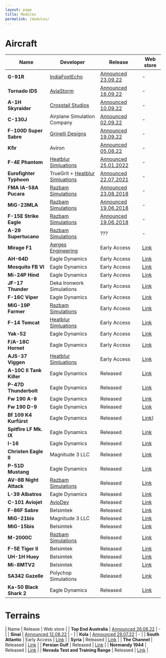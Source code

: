 ```yaml
---
layout: page
title: Modules
permalink: /modules/
---
```


# Aircraft

| Name | Developer | Release | Web store |
| ---- | -------- | ------- | ---- |
| **G-91R** | [IndiaFoxtEcho](http://indiafoxtecho.blogspot.com/) | [Announced 23.09.22](https://www.digitalcombatsimulator.com/en/news/2022-09-24/) | - |
| **Tornado IDS** | [AviaStorm](https://aviastorm.com/) | [Announced 16.09.22](https://www.digitalcombatsimulator.com/en/news/2022-09-16/) | - |
| **A-1H Skyraider** | [Crosstail Studios](https://www.crosstailstudios.com/) | [Announced 10.09.22](https://www.digitalcombatsimulator.com/en/news/2022-09-10/) | - |
| **C-130J** | Airplane Simulation Company | [Announced 02.09.22](https://www.digitalcombatsimulator.com/en/news/2022-09-02/) | - |
| **F-100D Super Sabre** | [Grinelli Designs](https://grinnellidesigns.com/#) | [Announced 19.09.22](https://www.digitalcombatsimulator.com/en/news/2022-08-19/) | - |
| **Kfir** | Aviron | [Announced 05.08.22](https://www.digitalcombatsimulator.com/en/news/2022-08-05/) | - |
| **F-4E Phantom** | [Heatblur Simluations](https://store.heatblur.com/) | [Announced 25.01.2022](https://forum.dcs.world/topic/291775-announcing-the-f-4-phantom-for-dcs-world/) | - |
| **Eurofighter Typhoon** | TrueGrit + [Heatblur Simluations](https://store.heatblur.com/) | [Announced 22.07.2021](https://www.facebook.com/heatblur/posts/-we-are-incredibly-proud-to-announce-that-dcs-eurofighter-and-truegrit-are-joini/1802616486592628/) | - |
| **FMA IA-58A Pucara** | [Razbam Simulations](https://www.razbamsimulationsllc.com/) | [Announced 23.08.2018](https://stormbirds.blog/2018/08/23/razbam-shows-early-falklands-map-f-15e-seat-pucara-more/) | - |
| **MiG-23MLA** | [Razbam Simulations](https://www.razbamsimulationsllc.com/) | [Announced 19.06.2018](https://stormbirds.blog/2018/06/19/a-day-of-razbam-dcs-surprises/) | - |
| **F-15E Strike Eagle** | [Razbam Simulations](https://www.razbamsimulationsllc.com/) | [Announced 19.06.2018](https://stormbirds.blog/2018/06/19/a-day-of-razbam-dcs-surprises/) | - |
| **A-29 Supertucano** | [Razbam Simulations](https://www.razbamsimulationsllc.com/) | ??? | - |
| **Mirage F1** | [Aerges Engineering](http://aergesengineering.com/) | Early Access | [Link](https://www.digitalcombatsimulator.com/en/shop/modules/mirage/) |
| **AH-64D** | Eagle Dynamics | Early Access | [Link](https://www.digitalcombatsimulator.com/en/shop/modules/ah-64d/) |
| **Mosquito FB VI** | Eagle Dynamics | Early Access | [Link](https://www.digitalcombatsimulator.com/en/shop/modules/mosquito/) |
| **Mi-24P Hind** | Eagle Dynamics | Early Access | [Link](https://www.digitalcombatsimulator.com/en/shop/modules/hind/) |
| **JF-17 Thunder** | Deka Ironwork Simulations | Early Access | [Link](https://www.digitalcombatsimulator.com/en/shop/modules/thunder/) |
| **F-16C Viper** | Eagle Dynamics | Early Access | [Link](https://www.digitalcombatsimulator.com/en/shop/modules/viper/) |
| **MiG-19P Farmer** | [Razbam Simulations](https://www.razbamsimulationsllc.com/) | Early Access | [Link](https://www.digitalcombatsimulator.com/en/shop/modules/farmer/) |
| **F-14 Tomcat** | [Heatblur Simluations](https://store.heatblur.com/) | Early Access | [Link](https://www.digitalcombatsimulator.com/en/shop/modules/tomcat/) |
| **Yak-52** | Eagle Dynamics | Early Access | [Link](https://www.digitalcombatsimulator.com/en/shop/modules/yak52/) |
| **F/A-18C Hornet** | Eagle Dynamics | Early Access | [Link](https://www.digitalcombatsimulator.com/en/shop/modules/hornet/) |
| **AJS-37 Viggen** | [Heatblur Simluations](https://store.heatblur.com/) | Early Access | [Link](https://www.digitalcombatsimulator.com/en/shop/modules/viggen/) |
| **A-10C II Tank Killer** | Eagle Dynamics | Released | [Link](https://www.digitalcombatsimulator.com/en/shop/modules/tank_killer/) |
| **P-47D Thunderbolt** | Eagle Dynamics | Released | [Link](https://www.digitalcombatsimulator.com/en/shop/modules/thunderbolt/) |
| **Fw 190 A-8** | Eagle Dynamics | Released | [Link](https://www.digitalcombatsimulator.com/en/shop/modules/anton/) |
| **Fw 190 D-9** | Eagle Dynamics | Released | [Link](https://www.digitalcombatsimulator.com/en/shop/modules/dora/) |
| **Bf 109 K4 Kurfürst** | Eagle Dynamics | Released | [Link](https://www.digitalcombatsimulator.com/en/shop/modules/kurfurst/)) |
| **Spitfire LF Mk. IX** | Eagle Dynamics | Released | [Link](https://www.digitalcombatsimulator.com/en/shop/modules/spitfire/) |
| **I-16** | Eagle Dynamics | Released | [Link](https://www.digitalcombatsimulator.com/en/shop/modules/i-16/) |
| **Christen Eagle II** | Magnitude 3 LLC | Released | [Link](https://www.digitalcombatsimulator.com/en/shop/modules/christen_eagle/) |
| **P-51D Mustang** | Eagle Dynamics | Released | [Link](https://www.digitalcombatsimulator.com/en/shop/modules/dcs_p51d_mustang/) |
| **AV-8B Night Attack**  | [Razbam Simulations](https://www.razbamsimulationsllc.com/) | Released | [Link](https://www.digitalcombatsimulator.com/en/shop/modules/av8bna/) |
| **L-39 Albatros** | Eagle Dynamics | Released | [Link](https://www.digitalcombatsimulator.com/en/shop/modules/albatros/) |
| **C-101 Aviojet** | [AvioDev](http://www.aviodev.com/?lang=en) | Released | [Link](https://www.digitalcombatsimulator.com/en/shop/modules/aviojet/) |
| **F-86F Sabre** | Belsimtek | Released | [Link](https://www.digitalcombatsimulator.com/en/shop/modules/sabre/) |
| **MiG-21bis** | Magnitude 3 LLC | Released | [Link](https://www.digitalcombatsimulator.com/en/shop/modules/mig21bis/) |
| **MiG-15bis** | Belsimtek | Released | [Link](https://www.digitalcombatsimulator.com/en/shop/modules/mig15bis/) |
| **M-2000C** | [Razbam Simulations](https://www.razbamsimulationsllc.com/) | Released | [Link](https://www.digitalcombatsimulator.com/en/shop/modules/m2000c/) |
| **F-5E Tiger II** | Belsimtek | Released | [Link](https://www.digitalcombatsimulator.com/en/shop/modules/tiger/) |
| **UH-1H Huey** | Belsimtek | Released | [Link](https://www.digitalcombatsimulator.com/en/shop/modules/dcs_uh1h_huey/) |
| **Mi-8MTV2** | Belsimtek | Released | [Link](https://www.digitalcombatsimulator.com/en/shop/modules/dcs_mi8mtv2_magnificent_eight/) |
| **SA342 Gazelle** | Polychop Simulations | Released | [Link](https://www.digitalcombatsimulator.com/en/shop/modules/gazelle/) |
| **Ka-50 Black Shark 2** | Eagle Dynamics | Released | [Link](https://www.digitalcombatsimulator.com/en/shop/modules/dcs_black_shark_2/) |


# Terrains

| Name | Release | Web store |
| **Top End Australia** | [Announced 26.08.22](https://www.digitalcombatsimulator.com/en/news/2022-08-27/) | - |
| **Sinai** | [Announced 12.08.22](https://www.digitalcombatsimulator.com/en/news/2022-08-12/) | - |
| **Kola** | [Announced 29.07.22](https://www.digitalcombatsimulator.com/en/news/2022-07-29/) | - |
| **South Atlantic** | Early Access | [Link](https://www.digitalcombatsimulator.com/en/shop/terrains/south_atlantic_terrain/) |
| **Syria** | Released | [Link](https://www.digitalcombatsimulator.com/en/shop/terrains/syria_terrain/) |
| **The Channel** | Released | [Link](https://www.digitalcombatsimulator.com/en/shop/terrains/the_channel_terrain/) |
| **Persian Gulf** | Released | [Link](https://www.digitalcombatsimulator.com/en/shop/terrains/persiangulf_terrain/) |
| **Normandy 1944** | Released | [Link](https://www.digitalcombatsimulator.com/en/shop/terrains/normandy_terrain/) |
| **Nevada Test and Training Range** | Released | [Link](https://www.digitalcombatsimulator.com/en/shop/terrains/nttr_terrain/) |
